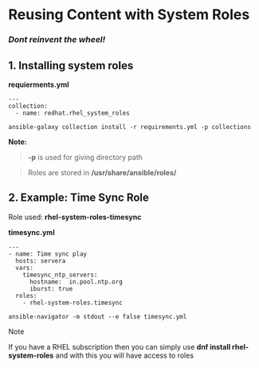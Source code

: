 # Reusing Content with System Roles
### ***Dont reinvent the wheel!***

## 1. Installing system roles

**requierments.yml**
```
---
collection:
  - name: redhat.rhel_system_roles
```

```
ansible-galaxy collection install -r requirements.yml -p collections
```

**Note:**
> **-p** is used for giving directory path

> Roles are stored in **/usr/share/ansible/roles/**

## 2. Example: Time Sync Role
Role used: **rhel-system-roles-timesync**


**timesync.yml**
```
---
- name: Time sync play
  hosts: servera
  vars:
    timesync_ntp_servers:
      hostname:  in.pool.ntp.org
      iburst: true
  roles:
    - rhel-system-roles.timesync
```

```
ansible-navigator -m stdout --e false timesync.yml
```
> [!NOTE]
> If you have a RHEL subscription then you can simply use **dnf install rhel-system-roles** and with this you will have access to roles
